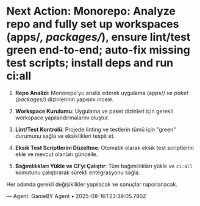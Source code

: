 # Next Action: Monorepo: Analyze repo and fully set up workspaces (apps/*, packages/*), ensure lint/test green end-to-end; auto-fix missing test scripts; install deps and run ci:all

1. **Repo Analizi**: Monorepo'yu analiz ederek uygulama (apps/*) ve paket (packages/*) dizinlerinin yapısını incele. 

2. **Workspace Kurulumu**: Uygulama ve paket dizinleri için gerekli workspace yapılandırmalarını oluştur. 

3. **Lint/Test Kontrolü**: Projede linting ve testlerin tümü için "green" durumunu sağla ve eksiklikleri tespit et.

4. **Eksik Test Scriptlerini Düzeltme**: Otomatik olarak eksik test scriptlerini ekle ve mevcut olanları güncelle.

5. **Bağımlılıkları Yükle ve CI'yi Çalıştır**: Tüm bağımlılıkları yükle ve `ci:all` komutunu çalıştırarak sürekli entegrasyonu sağla. 

Her adımda gerekli değişiklikler yapılacak ve sonuçlar raporlanacak.

— Agent: GameBY Agent • 2025-08-16T23:39:05.780Z

